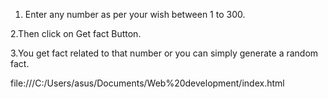 1. Enter any number as per your wish between 1 to 300.

2.Then click on Get fact Button.

3.You get fact related to that number or you can simply generate a random fact. 

file:///C:/Users/asus/Documents/Web%20development/index.html
